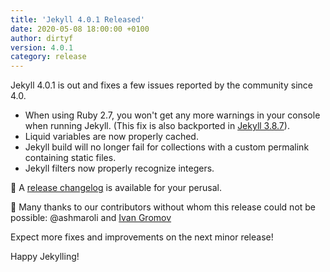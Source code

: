 ```yaml
---
title: 'Jekyll 4.0.1 Released'
date: 2020-05-08 18:00:00 +0100
author: dirtyf
version: 4.0.1
category: release
---
```


Jekyll 4.0.1 is out and fixes a few issues reported by the community since 4.0.

- When using Ruby 2.7, you won't get any more warnings in your console when running Jekyll. (This fix is also backported in [Jekyll 3.8.7](https://github.com/jekyll/jekyll/releases/tag/v3.8.7)).
- Liquid variables are now properly cached.
- Jekyll build will no longer fail for collections with a custom permalink containing static files.
- Jekyll filters now properly recognize integers.

👀 A [release changelog](https://github.com/jekyll/jekyll/releases/tag/v4.0.1) is available for your perusal.

🙏 Many thanks to our contributors without whom this release could not be
possible: @ashmaroli and [Ivan Gromov](https://github.com/summerisgone)

Expect more fixes and improvements on the next minor release!

Happy Jekylling!
